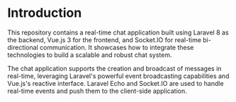 # Introduction

This repository contains a real-time chat application built using Laravel 8 as the backend, Vue.js 3 for the frontend, and Socket.IO for real-time bi-directional communication. It showcases how to integrate these technologies to build a scalable and robust chat system.

The chat application supports the creation and broadcast of messages in real-time, leveraging Laravel's powerful event broadcasting capabilities and Vue.js's reactive interface. Laravel Echo and Socket.IO are used to handle real-time events and push them to the client-side application.
